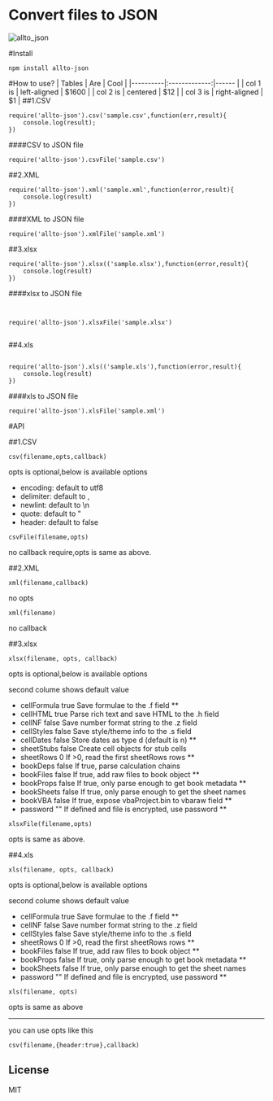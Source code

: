 # Convert files to JSON


![allto_json](https://cloud.githubusercontent.com/assets/11001914/15138634/bc965fa4-16c3-11e6-8c26-b312165714ac.gif)


#Install

```
npm install allto-json
```
#How to use?
| Tables   |      Are      |  Cool |
|----------|:-------------:|------ |
| col 1 is |  left-aligned | $1600 |
| col 2 is |    centered   |   $12 |
| col 3 is | right-aligned |    $1 |
##1.CSV
```
require('allto-json').csv('sample.csv',function(err,result){
	console.log(result);
})
```


####CSV to JSON file
```
require('allto-json').csvFile('sample.csv')

```
##2.XML
```
require('allto-json').xml('sample.xml',function(error,result){
	console.log(result)
})
```
####XML to JSON file
```
require('allto-json').xmlFile('sample.xml')
```


##3.xlsx
```
require('allto-json').xlsx(('sample.xlsx'),function(error,result){
	console.log(result)
})

```
####xlsx to JSON file
```


require('allto-json').xlsxFile('sample.xlsx')


```
##4.xls 
```

require('allto-json').xls(('sample.xls'),function(error,result){
	console.log(result)
})

```


####xls to JSON file
```
require('allto-json').xlsFile('sample.xml')

```

#API

##1.CSV
```
csv(filename,opts,callback)
```
opts is optional,below is available options

* encoding: default to utf8
* delimiter: default to ,
* newlint: default to \n
* quote: default to \"
* header: default to false
```
csvFile(filename,opts)
```
no callback require,opts is same as above.

##2.XML
```
xml(filename,callback)
```
no opts
```
xml(filename)
```
no callback

##3.xlsx
```
xlsx(filename, opts, callback)
```
opts is optional,below is available options

second colume shows default value
 
* cellFormula	true	Save formulae to the .f field **
* cellHTML	true	Parse rich text and save HTML to the .h field
* cellNF	false	Save number format string to the .z field
* cellStyles	false	Save style/theme info to the .s field
* cellDates	false	Store dates as type d (default is n) **
* sheetStubs	false	Create cell objects for stub cells
* sheetRows	0	If >0, read the first sheetRows rows **
* bookDeps	false	If true, parse calculation chains
* bookFiles	false	If true, add raw files to book object **
* bookProps	false	If true, only parse enough to get book metadata **
* bookSheets	false	If true, only parse enough to get the sheet names
* bookVBA	false	If true, expose vbaProject.bin to vbaraw field **
* password	""	If defined and file is encrypted, use password **


```
xlsxFile(filename,opts)
```
opts is same as above.

##4.xls

```
xls(filename, opts, callback)
```
opts is optional,below is available options

second colume shows default value


* cellFormula	true	Save formulae to the .f field **
* cellNF	false	Save number format string to the .z field
* cellStyles	false	Save style/theme info to the .s field
* sheetRows	0	If >0, read the first sheetRows rows **
* bookFiles	false	If true, add raw files to book object **
* bookProps	false	If true, only parse enough to get book metadata **
* bookSheets	false	If true, only parse enough to get the sheet names
* password	""	If defined and file is encrypted, use password **

```
xls(filename, opts)
```
opts is same as above



-----
you can use opts like this
```
csv(filename,{header:true},callback)
```


## License

MIT 
